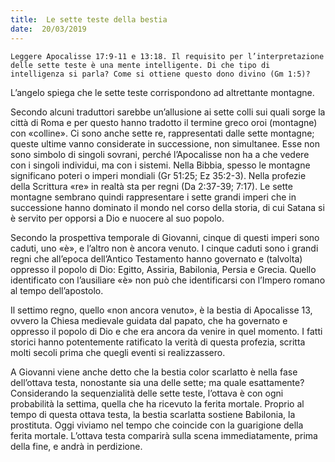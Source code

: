 ```yaml
---
title:  Le sette teste della bestia
date:  20/03/2019
---
```


`Leggere Apocalisse 17:9-11 e 13:18. Il requisito per l’interpretazione delle sette teste è una mente intelligente. Di che tipo di intelligenza si parla? Come si ottiene questo dono divino (Gm 1:5)?`

L’angelo spiega che le sette teste corrispondono ad altrettante montagne. 

Secondo alcuni traduttori sarebbe un’allusione ai sette colli sui quali sorge la città di Roma e per questo hanno tradotto il termine greco oroi (montagne) con «colline». Ci sono anche sette re, rappresentati dalle sette montagne; queste ultime vanno considerate in successione, non simultanee. Esse non sono simbolo di singoli sovrani, perché l’Apocalisse non ha a che vedere con i singoli individui, ma con i sistemi. Nella Bibbia, spesso le montagne significano poteri o imperi mondiali (Gr 51:25; Ez 35:2-3). Nella profezie della Scrittura «re» in realtà sta per regni (Da 2:37-39; 7:17). Le sette montagne sembrano quindi rappresentare i sette grandi imperi che in successione hanno dominato il mondo nel corso della storia, di cui Satana si è servito per opporsi a Dio e nuocere al suo popolo.

Secondo la prospettiva temporale di Giovanni, cinque di questi imperi sono caduti, uno «è», e l’altro non è ancora venuto. I cinque caduti sono i grandi regni che all’epoca dell’Antico Testamento hanno governato e (talvolta) oppresso il popolo di Dio: Egitto, Assiria, Babilonia, Persia e Grecia. Quello identificato con l’ausiliare «è» non può che identificarsi con l’Impero romano al tempo dell’apostolo.

Il settimo regno, quello «non ancora venuto», è la bestia di Apocalisse 13, ovvero la Chiesa medievale guidata dal papato, che ha governato e oppresso il popolo di Dio e che era ancora da venire in quel momento. I fatti storici hanno potentemente ratificato la verità di questa profezia, scritta molti secoli prima che quegli eventi si realizzassero.

A Giovanni viene anche detto che la bestia color scarlatto è nella fase dell’ottava testa, nonostante sia una delle sette; ma quale esattamente? Considerando la sequenzialità delle sette teste, l’ottava è con ogni probabilità la settima, quella che ha ricevuto la ferita mortale. Proprio al tempo di questa ottava testa, la bestia scarlatta sostiene Babilonia, la prostituta. Oggi viviamo nel tempo che coincide con la guarigione della ferita mortale. L’ottava testa comparirà sulla scena immediatamente, prima della fine, e andrà in perdizione.